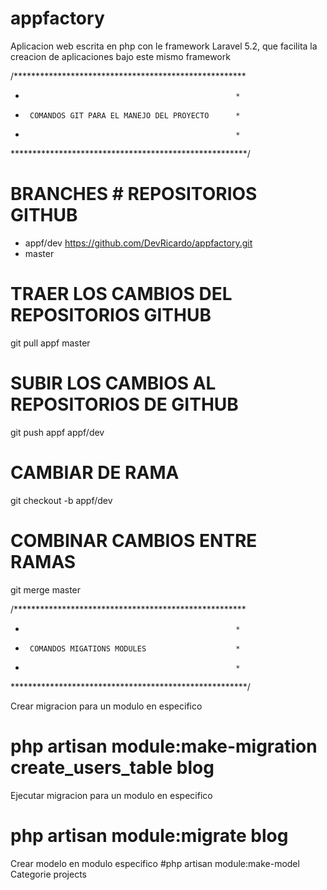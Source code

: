 # appfactory
Aplicacion web escrita en php con le framework Laravel 5.2, que facilita la creacion de aplicaciones bajo este mismo framework


/*****************************************************
*                                                    *   
*      COMANDOS GIT PARA EL MANEJO DEL PROYECTO      *
*                                                    *
******************************************************/

# BRANCHES              # REPOSITORIOS GITHUB

- appf/dev              https://github.com/DevRicardo/appfactory.git 
- master

# TRAER LOS CAMBIOS DEL REPOSITORIOS GITHUB
  git pull appf master 

# SUBIR LOS CAMBIOS AL REPOSITORIOS DE GITHUB
  git push appf  appf/dev

# CAMBIAR DE RAMA 
  git checkout -b appf/dev

# COMBINAR CAMBIOS ENTRE RAMAS
  git merge master  




/*****************************************************
*                                                    *   
*      COMANDOS MIGATIONS MODULES                    *
*                                                    *
******************************************************/

Crear migracion para un modulo en especifico
# php artisan module:make-migration create_users_table blog

Ejecutar migracion para un modulo en especifico
# php artisan module:migrate blog

Crear modelo en modulo especifico
#php artisan module:make-model Categorie projects